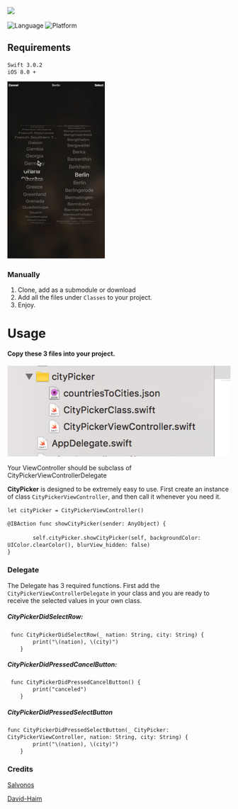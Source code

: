 ![](http://livectlab.com/git/CityPicker/head.png)

![Language](https://img.shields.io/badge/Language-%20Swift%203.0.2%20-orange.svg)
![Platform](https://img.shields.io/cocoapods/p/CityPicker.svg?style=flat)

## Requirements
```
Swift 3.0.2
iOS 8.0 +
```
![](https://github.com/ozgurshn/CityPicker-Example/blob/master/citypickerGif.gif)


### Manually

1. Clone, add as a submodule or download
2. Add all the files under `Classes` to your project.
3. Enjoy.

# Usage

#### Copy these 3 files into your project.
![](https://github.com/ozgurshn/CityPicker-Example/blob/master/files.png)


Your ViewController should be subclass of CityPickerViewControllerDelegate

**CityPicker** is designed to be extremely easy to use. First create an instance of class `CityPickerViewController`, and then call it whenever you need it.

```
let cityPicker = CityPickerViewController()
```

```
@IBAction func showCityPicker(sender: AnyObject) {
        
        self.cityPicker.showCityPicker(self, backgroundColor: UIColor.clearColor(), blurView_hidden: false)
}
```

### Delegate ###

The Delegate has 3 required functions. First add the `CityPickerViewControllerDelegate` in your class and you are ready to receive the selected values in your own class.

##### CityPickerDidSelectRow:

```
 func CityPickerDidSelectRow(_ nation: String, city: String) {
        print("\(nation), \(city)")
    }
```

##### CityPickerDidPressedCancelButton:

```
 func CityPickerDidPressedCancelButton() {
        print("canceled")
    }
```

##### CityPickerDidPressedSelectButton

```
func CityPickerDidPressedSelectButton(_ CityPicker: CityPickerViewController, nation: String, city: String) {
        print("\(nation), \(city)")
    }
```


### Credits ###
[Salvonos](https://github.com/salvonos/CityPicker)

[David-Haim](https://github.com/David-Haim/CountriesToCitiesJSON)